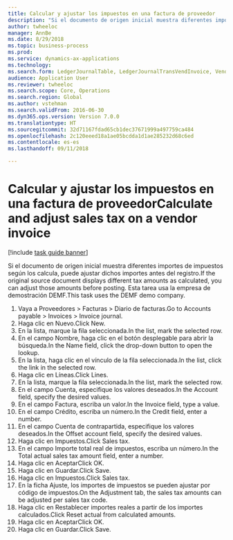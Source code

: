 ```yaml
--- 
title: Calcular y ajustar los impuestos en una factura de proveedor
description: "Si el documento de origen inicial muestra diferentes importes de impuestos según los calcula, puede ajustar dichos importes antes del registro."
author: twheeloc
manager: AnnBe
ms.date: 8/29/2018
ms.topic: business-process
ms.prod: 
ms.service: dynamics-ax-applications
ms.technology: 
ms.search.form: LedgerJournalTable, LedgerJournalTransVendInvoice, VendTableLookup, TaxTmpWorkTrans
audience: Application User
ms.reviewer: twheeloc
ms.search.scope: Core, Operations
ms.search.region: Global
ms.author: vstehman
ms.search.validFrom: 2016-06-30
ms.dyn365.ops.version: Version 7.0.0
ms.translationtype: HT
ms.sourcegitcommit: 32d71167fdad65cb1dec37671999a497759ca484
ms.openlocfilehash: 2c120eeed18a1ae05bcdda1d1ae285232d68c6ed
ms.contentlocale: es-es
ms.lasthandoff: 09/11/2018

---
```

# <a name="calculate-and-adjust-sales-tax-on-a-vendor-invoice"></a><span data-ttu-id="28466-103">Calcular y ajustar los impuestos en una factura de proveedor</span><span class="sxs-lookup"><span data-stu-id="28466-103">Calculate and adjust sales tax on a vendor invoice</span></span>

[!include [task guide banner](../../includes/task-guide-banner.md)]

<span data-ttu-id="28466-104">Si el documento de origen inicial muestra diferentes importes de impuestos según los calcula, puede ajustar dichos importes antes del registro.</span><span class="sxs-lookup"><span data-stu-id="28466-104">If the original source document displays different tax amounts as calculated, you can adjust those amounts before posting.</span></span> <span data-ttu-id="28466-105">Esta tarea usa la empresa de demostración DEMF.</span><span class="sxs-lookup"><span data-stu-id="28466-105">This task uses the DEMF demo company.</span></span>

1. <span data-ttu-id="28466-106">Vaya a Proveedores > Facturas > Diario de facturas.</span><span class="sxs-lookup"><span data-stu-id="28466-106">Go to Accounts payable > Invoices > Invoice journal.</span></span>
2. <span data-ttu-id="28466-107">Haga clic en Nuevo.</span><span class="sxs-lookup"><span data-stu-id="28466-107">Click New.</span></span>
3. <span data-ttu-id="28466-108">En la lista, marque la fila seleccionada.</span><span class="sxs-lookup"><span data-stu-id="28466-108">In the list, mark the selected row.</span></span>
4. <span data-ttu-id="28466-109">En el campo Nombre, haga clic en el botón desplegable para abrir la búsqueda.</span><span class="sxs-lookup"><span data-stu-id="28466-109">In the Name field, click the drop-down button to open the lookup.</span></span>
5. <span data-ttu-id="28466-110">En la lista, haga clic en el vínculo de la fila seleccionada.</span><span class="sxs-lookup"><span data-stu-id="28466-110">In the list, click the link in the selected row.</span></span>
6. <span data-ttu-id="28466-111">Haga clic en Líneas.</span><span class="sxs-lookup"><span data-stu-id="28466-111">Click Lines.</span></span>
7. <span data-ttu-id="28466-112">En la lista, marque la fila seleccionada.</span><span class="sxs-lookup"><span data-stu-id="28466-112">In the list, mark the selected row.</span></span>
8. <span data-ttu-id="28466-113">En el campo Cuenta, especifique los valores deseados.</span><span class="sxs-lookup"><span data-stu-id="28466-113">In the Account field, specify the desired values.</span></span>
9. <span data-ttu-id="28466-114">En el campo Factura, escriba un valor.</span><span class="sxs-lookup"><span data-stu-id="28466-114">In the Invoice field, type a value.</span></span>
10. <span data-ttu-id="28466-115">En el campo Crédito, escriba un número.</span><span class="sxs-lookup"><span data-stu-id="28466-115">In the Credit field, enter a number.</span></span>
11. <span data-ttu-id="28466-116">En el campo Cuenta de contrapartida, especifique los valores deseados.</span><span class="sxs-lookup"><span data-stu-id="28466-116">In the Offset account field, specify the desired values.</span></span>
12. <span data-ttu-id="28466-117">Haga clic en Impuestos.</span><span class="sxs-lookup"><span data-stu-id="28466-117">Click Sales tax.</span></span>
13. <span data-ttu-id="28466-118">En el campo Importe total real de impuestos, escriba un número.</span><span class="sxs-lookup"><span data-stu-id="28466-118">In the Total actual sales tax amount field, enter a number.</span></span>
14. <span data-ttu-id="28466-119">Haga clic en Aceptar</span><span class="sxs-lookup"><span data-stu-id="28466-119">Click OK.</span></span>
15. <span data-ttu-id="28466-120">Haga clic en Guardar.</span><span class="sxs-lookup"><span data-stu-id="28466-120">Click Save.</span></span>
16. <span data-ttu-id="28466-121">Haga clic en Impuestos.</span><span class="sxs-lookup"><span data-stu-id="28466-121">Click Sales tax.</span></span>
17. <span data-ttu-id="28466-122">En la ficha Ajuste, los importes de impuestos se pueden ajustar por código de impuestos.</span><span class="sxs-lookup"><span data-stu-id="28466-122">On the Adjustment tab, the sales tax amounts can be adjusted per sales tax code.</span></span>
18. <span data-ttu-id="28466-123">Haga clic en Restablecer importes reales a partir de los importes calculados.</span><span class="sxs-lookup"><span data-stu-id="28466-123">Click Reset actual from calculated amounts.</span></span>
19. <span data-ttu-id="28466-124">Haga clic en Aceptar</span><span class="sxs-lookup"><span data-stu-id="28466-124">Click OK.</span></span>
20. <span data-ttu-id="28466-125">Haga clic en Guardar.</span><span class="sxs-lookup"><span data-stu-id="28466-125">Click Save.</span></span>


